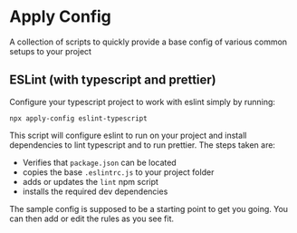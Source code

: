 # Apply Config

A collection of scripts to quickly provide a base config of various common setups to your project

## ESLint (with typescript and prettier)

Configure your typescript project to work with eslint simply by running:

```
npx apply-config eslint-typescript
```

This script will configure eslint to run on your project and install dependencies to lint typescript and to run prettier.
The steps taken are:

 * Verifies that `package.json` can be located
 * copies the base `.eslintrc.js` to your project folder
 * adds or updates the `lint` npm script
 * installs the required dev dependencies

The sample config is supposed to be a starting point to get you going. You can then add or edit the rules as you see fit.
